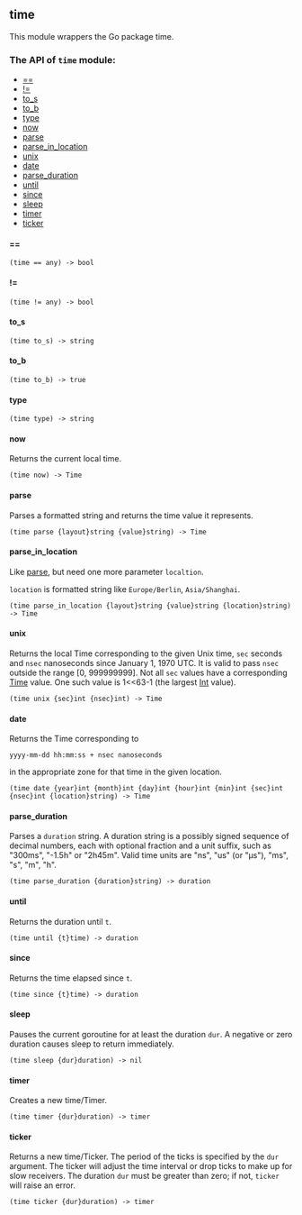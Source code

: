 time
-

This module wrappers the Go package time.

### The API of `time` module:

+ [==](#==)
+ [!=](#!=)
+ [to_s](#to_s)
+ [to_b](#to_b)
+ [type](#type)
+ [now](#now)
+ [parse](#parse)
+ [parse_in_location](#parse_in_location)
+ [unix](#unix)
+ [date](#date)
+ [parse_duration](#parse_duration)
+ [until](#until)
+ [since](#since)
+ [sleep](#sleep)
+ [timer](#timer)
+ [ticker](#ticker) 


#### ==

```aquarius
(time == any) -> bool
```

#### !=

```aquarius
(time != any) -> bool
```

#### to_s

```aquarius
(time to_s) -> string
```

#### to_b

```aquarius
(time to_b) -> true
```

#### type

```aquarius
(time type) -> string
```

#### now

Returns the current local time.

```aquarius
(time now) -> Time
```

#### parse

Parses a formatted string and returns the time value it represents.

```aquarius
(time parse {layout}string {value}string) -> Time
```

#### parse_in_location

Like [parse](#parse), but need one more parameter `localtion`.

`location` is formatted string like `Europe/Berlin`, `Asia/Shanghai`.

```aquarius
(time parse_in_location {layout}string {value}string {location}string) -> Time
```

#### unix

Returns the local Time corresponding to the given Unix time, `sec` seconds 
and `nsec` nanoseconds since January 1, 1970 UTC. It is valid to pass `nsec` 
outside the range [0, 999999999]. Not all `sec` values have a corresponding 
[Time](./time.md) value. One such value is 1<<63-1 (the largest [Int](./int.md) value).

```aquarius
(time unix {sec}int {nsec}int) -> Time
```

#### date

Returns the Time corresponding to
```aquarius
yyyy-mm-dd hh:mm:ss + nsec nanoseconds
```
in the appropriate zone for that time in the given location.

```aquarius
(time date {year}int {month}int {day}int {hour}int {min}int {sec}int {nsec}int {location}string) -> Time
```

#### parse_duration

Parses a `duration` string. A duration string is a possibly signed sequence of decimal 
numbers, each with optional fraction and a unit suffix, such as "300ms", "-1.5h" or 
"2h45m". Valid time units are "ns", "us" (or "µs"), "ms", "s", "m", "h".

```aquarius
(time parse_duration {duration}string) -> duration
```

#### until

Returns the duration until `t`.

```aquarius
(time until {t}time) -> duration
```

#### since

Returns the time elapsed since `t`.

```aquarius
(time since {t}time) -> duration
```

#### sleep

Pauses the current goroutine for at least the duration `dur`. A negative or zero 
duration causes sleep to return immediately.

```aquarius
(time sleep {dur}duration) -> nil
```

#### timer

Creates a new time/Timer.

```aquarius
(time timer {dur}duration) -> timer
```

#### ticker

Returns a new time/Ticker. The period of the ticks is specified by the `dur` argument. 
The ticker will adjust the time interval or drop ticks to make up for slow receivers. 
The duration `dur` must be greater than zero; if not, `ticker` will raise an error.

```aquarius
(time ticker {dur}duration) -> timer
```